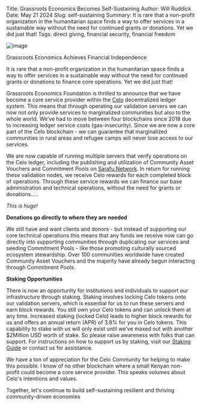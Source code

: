 Title: Grassroots Economics Becomes Self-Sustaining
Author: Will Ruddick
Date: May 21 2024
Slug: self-sustaining
Summary: It is rare that a non-profit organization in the humanitarian space finds a way to offer services in a sustainable way without the need for continued grants or donations. Yet we did just that!
Tags: direct giving, financial security, financial freedom

![image](images/blog/self-sustaining1.webp)

Grassroots Economics Achieves Financial Independence

It is rare that a non-profit organization in the humanitarian space finds a way to offer services in a sustainable way without the need for continued grants or donations to finance core operations. Yet we did just that!

Grassroots Economics Foundation is thrilled to announce that we have become a core service provider within the [Celo](https://celo.org) decentralized ledger system. This means that through operating our validation servers we can now not only provide services to marginalized communities but also to the whole world. We’ve had to move between four blockchains since 2018 due to increasing ledger service costs (gas-insecurity). Since we are now a core part of the Celo blockchain - we can guarantee that marginalized communities in rural areas and refugee camps will never lose access to our services. 

We are now capable of running multiple servers that verify operations on the Celo ledger, including the publishing and utilization of Community Asset Vouchers and Commitment Pools on [Sarafu.Network](https://sarafu.network). In return for running these validation nodes, we receive Celo rewards for each completed block of operations. Through these service rewards we can finance our base administration and technical operations, without the need for grants or donations..... 

*This is huge!* 

**Donations go directly to where they are needed**

We still have and want clients and donors - but instead of supporting our core technical operations this means that any funds we receive now can go directly into supporting communities through duplicating our services and seeding Commitment Pools - like those promoting culturally sourced ecosystem stewardship. Over 100 communities worldwide have created Community Asset Vouchers and the majority have already begun interacting through Commitment Pools.

**Staking Opportunities**

There is now an opportunity for institutions and individuals to support our infrastructure through staking. Staking involves locking Celo tokens onto our validation servers, which is essential for us to run these servers and earn block rewards. You still own your Celo tokens and can unlock them at any time. Increased staking (locked Celo) leads to higher block rewards for us and offers an annual return (APR) of 3.8% for you in Celo tokens. This capability to stake with us will only exist until we’ve maxed out with another $2Million USD worth of stake. So please raise awareness with folks that can support. For instructions on how to support us by staking, visit our [Staking Guide](https://docs.grassecon.org/cyber/staking-guide/) or contact us for assistance. 

We have a ton of appreciation for the Celo Community for helping to make this possible. I know of no other blockchain where a small Kenyan non-profit could become a core service provider. This speaks volumes about Celo's intentions and values.

Together, let's continue to build self-sustaining resilient and thriving community-driven economies 
